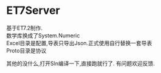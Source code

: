 # ET7Server
 基于ET7.2制作.  
 数学库换成了System.Numeric  
 Excel目录是配置,导表只导出Json.正式使用自行替换一套导表  
 Proto目录是协议  

 其他的没什么,打开Sln编译一下,直接跑就行了.
 有问题欢迎反馈.
